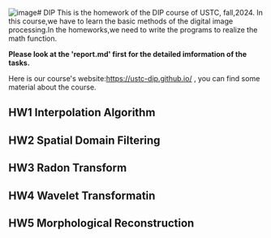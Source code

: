 ![image](https://github.com/user-attachments/assets/be938c3b-2e16-42ba-98ee-1c21b192cca7)# DIP
This is the homework of the DIP course of USTC, fall,2024.
In this course,we have to learn the basic methods of the digital image processing.In the homeworks,we need to write the programs to realize the math function.

**Please look at the 'report.md' first for the detailed imformation of the tasks.**

Here is our course's website:https://ustc-dip.github.io/  , you can find some material about the course.


## HW1 Interpolation Algorithm
## HW2 Spatial Domain Filtering
## HW3 Radon Transform
## HW4 Wavelet Transformatin
## HW5 Morphological Reconstruction

